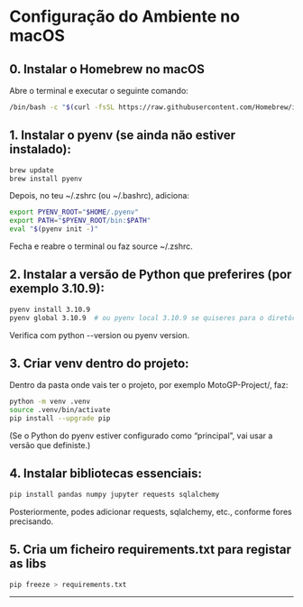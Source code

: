 # Configuração do Ambiente no macOS

## 0. Instalar o Homebrew no macOS

Abre o terminal e executar o seguinte comando:
```bash
/bin/bash -c "$(curl -fsSL https://raw.githubusercontent.com/Homebrew/install/HEAD/install.sh)"
```

## 1. Instalar o pyenv (se ainda não estiver instalado):

```bash
brew update
brew install pyenv
```

Depois, no teu ~/.zshrc (ou ~/.bashrc), adiciona:

```bash
export PYENV_ROOT="$HOME/.pyenv"
export PATH="$PYENV_ROOT/bin:$PATH"
eval "$(pyenv init -)"
```

Fecha e reabre o terminal ou faz source ~/.zshrc.


## 2. Instalar a versão de Python que preferires (por exemplo 3.10.9):

```bash
pyenv install 3.10.9
pyenv global 3.10.9  # ou pyenv local 3.10.9 se quiseres para o diretório

```

Verifica com python --version ou pyenv version.


## 3. Criar venv dentro do projeto:

Dentro da pasta onde vais ter o projeto, por exemplo MotoGP-Project/, faz:

```bash
python -m venv .venv
source .venv/bin/activate
pip install --upgrade pip
```

(Se o Python do pyenv estiver configurado como “principal”, vai usar a versão que definiste.)

## 4. Instalar bibliotecas essenciais:

```bash
pip install pandas numpy jupyter requests sqlalchemy
```

Posteriormente, podes adicionar requests, sqlalchemy, etc., conforme fores precisando.

## 5. Cria um ficheiro requirements.txt para registar as libs

```bash
pip freeze > requirements.txt
```

---

